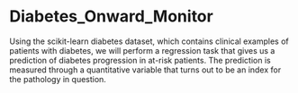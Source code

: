 # Diabetes_Onward_Monitor
Using the scikit-learn diabetes dataset, which contains clinical examples of patients with diabetes, we will perform a regression task that gives us a prediction of diabetes progression in at-risk patients. The prediction is measured through a quantitative variable that turns out to be an index for the pathology in question.
